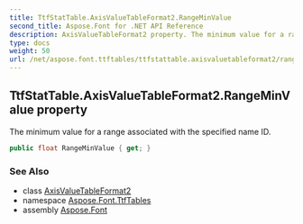 ```yaml
---
title: TtfStatTable.AxisValueTableFormat2.RangeMinValue
second_title: Aspose.Font for .NET API Reference
description: AxisValueTableFormat2 property. The minimum value for a range associated with the specified name ID
type: docs
weight: 50
url: /net/aspose.font.ttftables/ttfstattable.axisvaluetableformat2/rangeminvalue/
---
```

## TtfStatTable.AxisValueTableFormat2.RangeMinValue property

The minimum value for a range associated with the specified name ID.

```csharp
public float RangeMinValue { get; }
```

### See Also

* class [AxisValueTableFormat2](../)
* namespace [Aspose.Font.TtfTables](../../ttfstattable.axisvaluetableformat2/)
* assembly [Aspose.Font](../../../)


